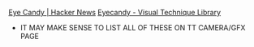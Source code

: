 
[Eye Candy | Hacker News](https://news.ycombinator.com/item?id=35791575)
[Eyecandy - Visual Technique Library](https://eyecannndy.com/)
- IT MAY MAKE SENSE TO LIST ALL OF THESE ON TT CAMERA/GFX PAGE
